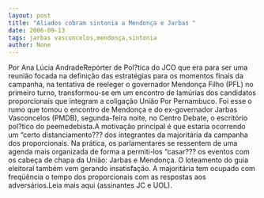```yaml
---
layout: post
title: "Aliados cobram sintonia a Mendonça e Jarbas "
date: 2006-09-13
tags: jarbas vasconcelos,mendonça,sintonia
author: None
---
```

Por Ana Lúcia AndradeRepórter de Pol?tica do JCO que era para ser uma reunião focada na definição das estratégias para os momentos finais da campanha, na tentativa de reeleger o governador Mendonça Filho (PFL) no primeiro turno, transformou-se em um encontro de lamúrias dos candidatos proporcionais que integram a coligação União Por Pernambuco. Foi esse o rumo que tomou o encontro de Mendonça e do ex-governador Jarbas Vasconcelos (PMDB), segunda-feira noite, no Centro Debate, o escritório pol?tico do peemedebista.A motivação principal é que estaria ocorrendo um “certo distanciamento??? dos integrantes da majoritária da campanha dos proporcionais. Na prática, os parlamentares se ressentem de uma agenda mais organizada de forma a permiti-los “casar??? os eventos com os cabeça de chapa da União: Jarbas e Mendonça. O loteamento do guia eleitoral também vem gerando insatisfação. A majoritária tem ocupado com freqüência o tempo dos proporcionais com as respostas aos adversários.Leia mais aqui (assinantes JC e UOL). 